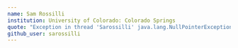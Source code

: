 ```yaml
---
name: Sam Rossilli
institution: University of Colorado: Colorado Springs
quote: "Exception in thread 'Sarossilli' java.lang.NullPointerException"
github_user: sarossilli
---
```

